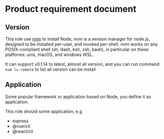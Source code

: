 # Product requirement document

## Version

This role use [nvm](https://github.com/nvm-sh/nvm) to install Node, nvm is a version manager for node.js, designed to be installed per-user, and invoked per-shell. nvm works on any POSIX-compliant shell (sh, dash, ksh, zsh, bash), in particular on these platforms: unix, macOS, and windows WSL.

It can support v0.1.14 to latest, almost all version, and you can run command `nvm ls-remote` to list all version can be install

## Application

Some popular framework or application based on Node, you define it as application.  

This role should some application, e.g

* express
* @vue/cli
* @react/cli
